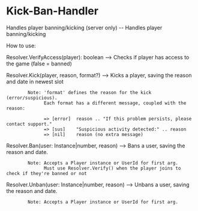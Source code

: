 # Kick-Ban-Handler
Handles player banning/kicking (server only)
-- Handles player banning/kicking

How to use:

Resolver.VerifyAccess(player): boolean --> Checks if player has access to the game (false = banned)
	
Resolver.Kick(player, reason, format?) --> Kicks a player, saving the reason and date in newest slot
			
			Note: 'format' defines the reason for the kick (error/suspicious).
			      Each format has a different message, coupled with the reason:

			      => [error]  reason .. "If this problem persists, please contact support."
			      => [sus]    "Suspicious activity detected:" .. reason
			      => [nil]    reason (no extra message)
	
Resolver.Ban(user: Instance|number, reason) --> Bans a user, saving the reason and date.
			
			Note: Accepts a Player instance or UserId for first arg. 
			      Must use Resolver.Verify() when the player joins to check if they're banned or not
			
Resolver.Unban(user: Instance|number, reason) --> Unbans a user, saving the reason and date.
			
			Note: Accepts a Player instance or UserId for first arg.
